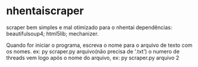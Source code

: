 # nhentaiscraper
scraper bem simples e mal otimizado para o nhentai
dependências:
beautifulsoup4;
html5lib;
mechanizer.

Quando for iniciar o programa, escreva o nome para o arquivo de texto com os nomes. ex: py scraper.py arquivo(não precisa de '.txt')
o numero de threads vem logo após o nome do arquivo, ex: py scraper.py arquivo 2

